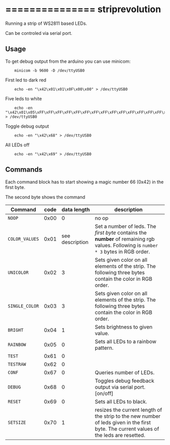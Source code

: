 ===============
striprevolution
===============

Running a strip of WS2811 based LEDs.

Can be controled via serial port. 

Usage
-----

To get debug output from the arduino you can use minicom:
		
		minicom -b 9600 -D /dev/ttyUSB0

First led to dark red

		echo -en "\x42\x01\x01\x0F\x00\x00" > /dev/ttyUSB0

Five leds to white

		echo -en "\x42\x01\x05\xFF\xFF\xFF\xFF\xFF\xFF\xFF\xFF\xFF\xFF\xFF\xFF\xFF\xFF\xFF" > /dev/ttyUSB0

Toggle debug output
		
		echo -en "\x42\x68" > /dev/ttyUSB0

All LEDs off
		
		echo -en "\x42\x69" > /dev/ttyUSB0


Commands
--------

Each command block has to start showing a magic number 66 (0x42) in the first byte.

The second byte shows the command

Command           | code |    data length    |        description
------------------|------|-------------------|-------------------------------
 `NOOP`           | 0x00 |                 0 | no op
 `COLOR_VALUES`   | 0x01 |   see description | Set a number of leds. The *first byte* contains the **number** of remaining rgb values. Following is `number * 3` bytes in RGB order.
 `UNICOLOR`       | 0x02 |                 3 | Sets given color on all elements of the strip. The following three bytes contain the color in RGB order.
 `SINGLE_COLOR`   | 0x03 |                 3 | Sets given color on all elements of the strip. The following three bytes contain the color in RGB order.
 `BRIGHT`         | 0x04 |                 1 | Sets brightness to given value.
 `RAINBOW`        | 0x05 |                 0 | Sets all LEDs to a rainbow pattern.
 `TEST`           | 0x61 |                 0 | 
 `TESTRAW`        | 0x62 |                 0 | 
 `CONF`           | 0x67 |                 0 | Queries number of LEDs.
 `DEBUG`          | 0x68 |                 0 | Toggles debug feedback output via serial port. [on/off]
 `RESET`          | 0x69 |                 0 | Sets all LEDs to black.
 `SETSIZE`        | 0x70 |                 1 | resizes the current length of the strip to the new number of leds given in the first byte. The current values of the leds are resetted. 
